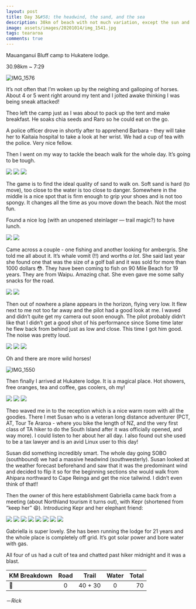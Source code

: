 ```yaml
---
layout: post
title: Day 3&#58; the headwind, the sand, and the sea
description: 30km of beach with not much variation, except the sun and the tide. But no fret, we got planes! More horses! And salty snacks!
image: assets/images/20201014/img_1541.jpg
tags: teararoa
comments: true
---
```


Mauanganui Bluff camp to Hukatere lodge.

30.98km ~ 7:29

![IMG_1576](/assets/images/20201014/img_1576.jpg)

It’s not often that I’m woken up by the neighing and galloping of horses. About 4 or 5 went right around my tent and I jolted awake thinking I was being sneak attacked!

Theo left the camp just as I was about to pack up the tent and make breakfast. He soaks chia seeds and Raro so he could eat on the go.

A police officer drove in shortly after to apprehend Barbara - they will take her to Kaitaia hospital to take a look at her wrist. We had a cup of tea with the police. Very nice fellow.

Then I went on my way to tackle the beach walk for the whole day. It’s going to be tough.

<div class="gallery" data-columns="3">
  <img src="/assets/images/20201014/img_1519.jpg">
  <img src="/assets/images/20201014/img_1521.jpg">
  <img src="/assets/images/20201014/img_1522.jpg">
</div>

The game is to find the ideal quality of sand to walk on. Soft sand is hard (to move), too close to the water is too close to danger. Somewhere in the middle is a nice spot that is firm enough to grip your shoes and is not too spongy. It changes all the time as you move down the beach. Not the most fun.

Found a nice log (with an unopened steinlager — trail magic?) to have lunch.

<div class="gallery" data-columns="2">
  <img src="/assets/images/20201014/img_1527.jpg">
  <img src="/assets/images/20201014/img_1529.jpg">
</div>

Came across a couple - one fishing and  another looking for ambergris. She told me all about it. It’s whale vomit (!!) and worths *a lot*. She said last year she found one that was the size of a golf ball and it was sold for more than 1000 dollars 😳. They have been coming to fish on 90 Mile Beach for 19 years. They are from Waipu. Amazing chat. She even gave me some salty snacks for the road.

<div class="gallery" data-columns="2">
  <img src="/assets/images/20201014/img_1530.jpg">
  <img src="/assets/images/20201014/img_1531.jpg">
</div>

Then out of nowhere a plane appears in the horizon, flying very low. It flew next to me not too far away and the pilot had a good look at me. I waved and didn’t quite get my camera out soon enough. The pilot probably didn’t like that I didn’t get a good shot of his performance since Some time later he flew back from behind just as low and close. This time I got him good. The noise was pretty loud.

<div class="gallery" data-columns="3">
  <img src="/assets/images/20201014/img_1540.jpg">
  <img src="/assets/images/20201014/img_1541.jpg">
  <img src="/assets/images/20201014/img_1542.jpg">
</div>

Oh and there are more wild horses!

![IMG_1550](/assets/images/20201014/img_1550.jpg)

Then finally I arrived at Hukatere lodge. It is a magical place. Hot showers, free oranges, tea and coffee, gas coolers, oh my!

<div class="gallery" data-columns="3">
  <img src="/assets/images/20201014/img_1552.jpg">
  <img src="/assets/images/20201014/img_1562.jpg">
  <img src="/assets/images/20201014/img_1577.jpg">
</div>

Theo waved me in to the reception which is a nice warm room with all the goodies. There I met Susan who is a veteran long distance adventurer (PCT, AT, Tour Te Araroa - where you bike the length of NZ, and the very first class of TA hiker to do the South Island after it was officially opened, and way more). I could listen to her about her all day. I also found out she used to be a tax lawyer and is an avid Linux user to this day!

Susan did something incredibly smart. The whole day going SOBO (southbound) we had a massive headwind (southwesterly). Susan looked at the weather forecast beforehand and saw that it was the predominant wind and decided to flip it so for the beginning sections she would walk from Ahipara northward to Cape Reinga and get the nice tailwind. I didn’t even think of that!! 

Then the owner of this here establishment Gabriella came back from a meeting (about Northland tourism it turns out), with Kepr (shortened from “keep her” 😄). Introducing Kepr and her elephant friend:

<div class="gallery" data-columns="3">
  <img src="/assets/images/20201014/img_1579.jpg">
  <img src="/assets/images/20201014/img_1580.jpg">
  <img src="/assets/images/20201014/img_1582.jpg">
  <img src="/assets/images/20201014/img_1583.jpg">
  <img src="/assets/images/20201014/img_1584.jpg">
  <img src="/assets/images/20201014/img_1585.jpg">
  <img src="/assets/images/20201014/img_1586.jpg">
  <img src="/assets/images/20201014/img_1587.jpg">
</div>

Gabriella is super lovely. She has been running the lodge for 21 years and the whole place is completely off grid. It’s got solar power and bore water with gas.

All four of us had a cult of tea and chatted past hiker midnight and it was a blast.


| KM Breakdown | Road | Trail | Water | Total |
| --- |:---:|:---:|:---:| ---:|
| 🕺 | 0 | 40 + 30 | 0 | 70 |


－_Rick_